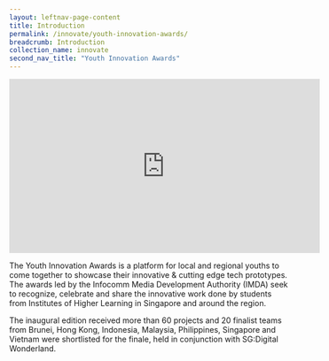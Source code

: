```yaml
---
layout: leftnav-page-content
title: Introduction
permalink: /innovate/youth-innovation-awards/
breadcrumb: Introduction
collection_name: innovate
second_nav_title: "Youth Innovation Awards"
---
```


<iframe width="560" height="315" src="https://www.youtube.com/embed/23MeMw09kN0" frameborder="0" allow="accelerometer; autoplay; encrypted-media; gyroscope; picture-in-picture" allowfullscreen></iframe>

<p>The Youth Innovation Awards is a platform for local and regional youths to come together to showcase their innovative & cutting edge tech prototypes. The awards led by the Infocomm Media Development Authority (IMDA) seek to recognize, celebrate and share the innovative work done by students from Institutes of Higher Learning in Singapore and around the region.</p> 

<p>The inaugural edition received more than 60 projects and 20 finalist teams from Brunei, Hong Kong, Indonesia, Malaysia, Philippines, Singapore and Vietnam were shortlisted for the finale, held in conjunction with SG:Digital Wonderland. </p>

